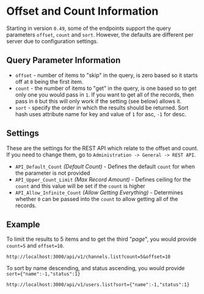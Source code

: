 # Offset and Count Information

Starting in version `0.49`, some of the endpoints support the query parameters `offset`, `count` and `sort`.
However, the defaults are different per server due to configuration settings.

## Query Parameter Information

- `offset` - number of items to "skip" in the query, is zero based so it starts off at `0` being the first item.
- `count` - the number of items to "get" in the query, is one based so to get only one you would pass in `1`. If you want to get all of the records, then pass in `0` but this will only work if the setting (see below) allows it.
- `sort` - specify the order in which the results should be returned. Sort hash uses attribute name for key and value of `1` for asc, `-1` for desc.

## Settings

These are the settings for the REST API which relate to the offset and count. If you need to change them, go to `Administration -> General -> REST API`.

- `API_Default_Count` _(Default Count)_ - Defines the default `count` for when the parameter is not provided
- `API_Upper_Count_Limit` _(Max Record Amount)_ - Defines ceiling for the `count` and this value will be set if the `count` is higher
- `API_Allow_Infinite_Count` _(Allow Getting Everything)_ - Determines whether `0` can be passed into the `count` to allow getting all of the records.

## Example

To limit the results to 5 items and to get the third "_page_", you would provide `count=5` and `offset=10`.

`http://localhost:3000/api/v1/channels.list?count=5&offset=10`

To sort by name descending, and status ascending, you would provide `sort={"name":-1,"status":1}`

`http://localhost:3000/api/v1/users.list?sort={"name":-1,"status":1}`

